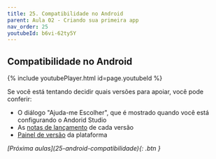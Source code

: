 ```yaml
---
title: 25. Compatibilidade no Android
parent: Aula 02 - Criando sua primeira app
nav_order: 25
youtubeId: b6vi-62ty5Y
---
```


## Compatibilidade no Android

{% include youtubePlayer.html id=page.youtubeId %}

Se você está tentando decidir quais versões para apoiar, você pode conferir:

- O diálogo "Ajuda-me Escolher", que é mostrado quando você está configurando o Andorid Studio
- As [notas de lançamento](https://developer.android.com/about/versions/pie/) de cada versão
- [Painel de versão](https://developer.android.com/about/dashboards/) da plataforma


<span class="fs-3 float-right">
<i class="fas fa-download">[Próxima aulas](25-android-compatibilidade){: .btn }</i>
</span>
